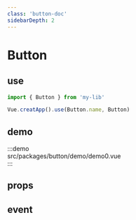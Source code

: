 ```yaml
---
class: 'button-doc'
sidebarDepth: 2
---
```

# Button

## use

```javascript
import { Button } from 'my-lib'

Vue.creatApp().use(Button.name, Button)
```

## demo

:::demo  
src/packages/button/demo/demo0.vue  
:::

## props

## event
